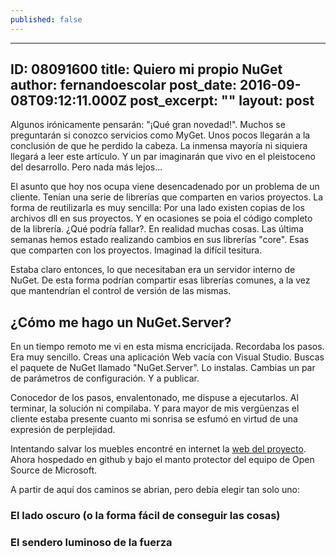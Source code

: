 ```yaml
---
published: false
---
```

---
ID: 08091600
title: Quiero mi propio NuGet
author: fernandoescolar
post_date: 2016-09-08T09:12:11.000Z
post_excerpt: ""
layout: post
---
Algunos irónicamente pensarán: "¡Qué gran novedad!". Muchos se preguntarán si conozco servicios como MyGet. Unos pocos llegarán a la conclusión de que he perdido la cabeza. La inmensa mayoría ni siquiera llegará a leer este artículo. Y un par imaginarán que vivo en el pleistoceno del desarrollo. Pero nada más lejos...
<!--break-->

El asunto que hoy nos ocupa viene desencadenado por un problema de un cliente. Tenían una serie de librerías que comparten en varios proyectos. La forma de reutilizarla es muy sencilla: Por una lado existen copias de los archivos dll en sus proyectos. Y en ocasiones se poia el código completo de la librería. ¿Qué podría fallar?. En realidad muchas cosas. Las última semanas hemos estado realizando cambios en sus librerías "core". Esas que comparten con los proyectos. Imaginad la difícil tesitura.

Estaba claro entonces, lo que necesitaban era un servidor interno de NuGet. De esta forma podrían compartir esas librerías comunes, a la vez que mantendrían el control de versión de las mismas.

## ¿Cómo me hago un NuGet.Server?
En un tiempo remoto me vi en esta misma encricijada. Recordaba los pasos. Era muy sencillo. Creas una aplicación Web vacía con Visual Studio. Buscas el paquete de NuGet llamado "NuGet.Server". Lo instalas. Cambias un par de parámetros de configuración. Y a publicar.

Conocedor de los pasos, envalentonado, me dispuse a ejecutarlos. Al terminar, la solución ni compilaba. Y para mayor de mis vergüenzas el cliente estaba presente cuanto mi sonrisa se esfumó en virtud de una expresión de perplejidad.

Intentando salvar los muebles encontré en internet la [web del proyecto](https://github.com/NuGet/NuGet.Server "NuGet.Server on GitHub"). Ahora hospedado en github y bajo el manto protector del equipo de Open Source de Microsoft.

A partir de aquí dos caminos se abrian, pero debía elegir tan solo uno:

### El lado oscuro (o la forma fácil de conseguir las cosas)


### El sendero luminoso de la fuerza




